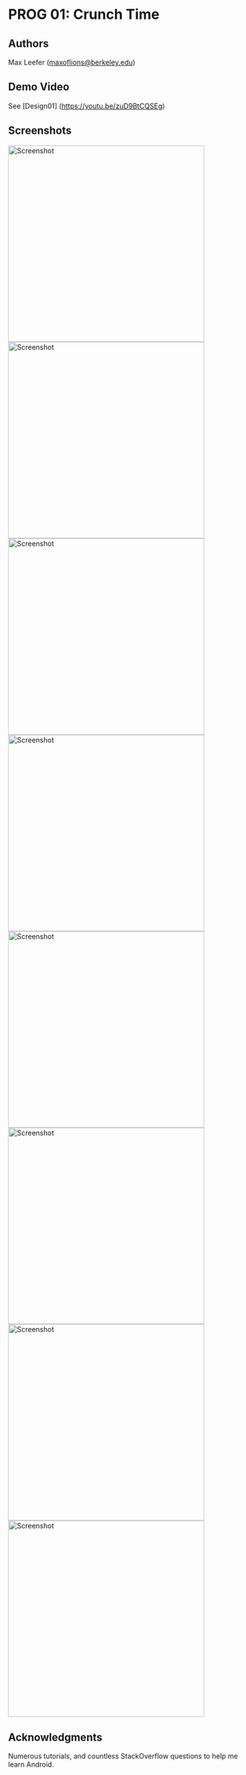 # PROG 01: Crunch Time

## Authors

Max Leefer ([maxoflions@berkeley.edu](mailto:maxoflions@berkeley.edu))

## Demo Video

See [Design01] (https://youtu.be/zuD9BtCQSEg)

## Screenshots

<img src="screenshots/Adding_new_activity.png" height="400" alt="Screenshot"/>
<img src="screenshots/Converting.png" height="400" alt="Screenshot"/>
<img src="screenshots/Cover_photo.png" height="400" alt="Screenshot"/>
<img src="screenshots/Custom_conversions.png" height="400" alt="Screenshot"/>
<img src="screenshots/Fractional_conversions.png" height="400" alt="Screenshot"/>
<img src="screenshots/Initial_Load.png" height="400" alt="Screenshot"/>
<img src="screenshots/Landscape_mode.png" height="400" alt="Screenshot"/>
<img src="screenshots/Setting_goals.png" height="400" alt="Screenshot"/>

## Acknowledgments

Numerous tutorials, and countless StackOverflow questions to help me learn Android.